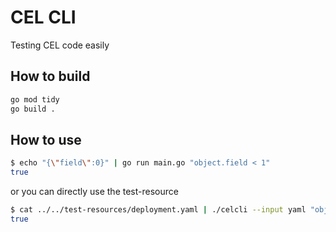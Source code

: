 # CEL CLI
Testing CEL code easily

## How to build
```bash
go mod tidy
go build .
```

## How to use
```bash
$ echo "{\"field\":0}" | go run main.go "object.field < 1"
true
```

or you can directly use the test-resource

```bash
$ cat ../../test-resources/deployment.yaml | ./celcli --input yaml "object.kind == \"Deployment\""
true
```
